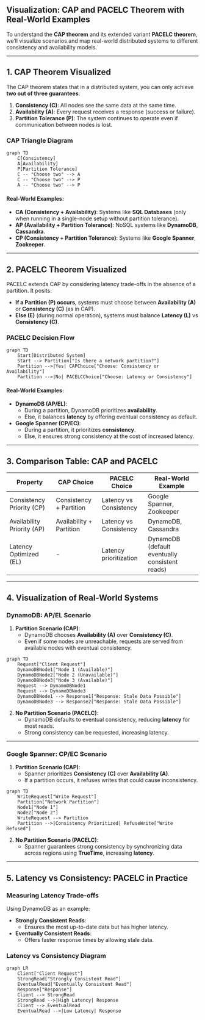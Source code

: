 ## **Visualization: CAP and PACELC Theorem with Real-World Examples**

To understand the **CAP theorem** and its extended variant **PACELC theorem**, we’ll visualize scenarios and map real-world distributed systems to different consistency and availability models.

----------

## **1. CAP Theorem Visualized**

The CAP theorem states that in a distributed system, you can only achieve **two out of three guarantees**:

1.  **Consistency (C)**: All nodes see the same data at the same time.
2.  **Availability (A)**: Every request receives a response (success or failure).
3.  **Partition Tolerance (P)**: The system continues to operate even if communication between nodes is lost.

### **CAP Triangle Diagram**

```mermaid
graph TD
    C[Consistency]
    A[Availability]
    P[Partition Tolerance]
    C -- "Choose two" --> A
    C -- "Choose two" --> P
    A -- "Choose two" --> P
 ```

#### **Real-World Examples**:

-   **CA (Consistency + Availability)**: Systems like **SQL Databases** (only when running in a single-node setup without partition tolerance).
-   **AP (Availability + Partition Tolerance)**: NoSQL systems like **DynamoDB**, **Cassandra**.
-   **CP (Consistency + Partition Tolerance)**: Systems like **Google Spanner**, **Zookeeper**.

----------

## **2. PACELC Theorem Visualized**

PACELC extends CAP by considering latency trade-offs in the absence of a partition. It posits:

-   **If a Partition (P) occurs**, systems must choose between **Availability (A)** or **Consistency (C)** (as in CAP).
-   **Else (E)** (during normal operation), systems must balance **Latency (L)** vs **Consistency (C)**.

### **PACELC Decision Flow**

```mermaid
graph TD
    Start[Distributed System]
    Start --> Partition["Is there a network partition?"]
    Partition -->|Yes| CAPChoice["Choose: Consistency or Availability"]
    Partition -->|No| PACELCChoice["Choose: Latency or Consistency"]
  ```

#### **Real-World Examples**:

-   **DynamoDB (AP/EL)**:
    -   During a partition, DynamoDB prioritizes **availability**.
    -   Else, it balances **latency** by offering eventual consistency as default.
-   **Google Spanner (CP/EC)**:
    -   During a partition, it prioritizes **consistency**.
    -   Else, it ensures strong consistency at the cost of increased latency.

----------

## **3. Comparison Table: CAP and PACELC**


| Property               | CAP Choice                 | PACELC Choice             | Real-World Example                        |
|------------------------|----------------------------|---------------------------|-------------------------------------------|
| Consistency Priority (CP) | Consistency + Partition    | Latency vs Consistency     | Google Spanner, Zookeeper                 |
| Availability Priority (AP) | Availability + Partition   | Latency vs Consistency     | DynamoDB, Cassandra                       |
| Latency Optimized (EL)    | -                          | Latency prioritization     | DynamoDB (default eventually consistent reads) |


----------

## **4. Visualization of Real-World Systems**

### **DynamoDB: AP/EL Scenario**

1.  **Partition Scenario (CAP)**:
    -   DynamoDB chooses **Availability (A)** over **Consistency (C)**.
    -   Even if some nodes are unreachable, requests are served from available nodes with eventual consistency.

```mermaid
graph TD
    Request["Client Request"]
    DynamoDBNode1["Node 1 (Available)"]
    DynamoDBNode2["Node 2 (Unavailable)"]
    DynamoDBNode3["Node 3 (Available)"]
    Request --> DynamoDBNode1
    Request --> DynamoDBNode3
    DynamoDBNode1 --> Response1["Response: Stale Data Possible"]
    DynamoDBNode3 --> Response2["Response: Stale Data Possible"]
  ```

2.  **No Partition Scenario (PACELC)**:
    -   DynamoDB defaults to eventual consistency, reducing **latency** for most reads.
    -   Strong consistency can be requested, increasing latency.

----------

### **Google Spanner: CP/EC Scenario**

1.  **Partition Scenario (CAP)**:
    -   Spanner prioritizes **Consistency (C)** over **Availability (A)**.
    -   If a partition occurs, it refuses writes that could cause inconsistency.

```mermaid
graph TD
    WriteRequest["Write Request"]
    Partition["Network Partition"]
    Node1["Node 1"]
    Node2["Node 2"]
    WriteRequest --> Partition
    Partition -->|Consistency Prioritized| RefuseWrite["Write Refused"]
 ```

2.  **No Partition Scenario (PACELC)**:
    -   Spanner guarantees strong consistency by synchronizing data across regions using **TrueTime**, increasing **latency**.

----------

## **5. Latency vs Consistency: PACELC in Practice**

### **Measuring Latency Trade-offs**

Using DynamoDB as an example:

-   **Strongly Consistent Reads**:
    -   Ensures the most up-to-date data but has higher latency.
-   **Eventually Consistent Reads**:
    -   Offers faster response times by allowing stale data.

### **Latency vs Consistency Diagram**

```mermaid
graph LR
    Client["Client Request"]
    StrongRead["Strongly Consistent Read"]
    EventualRead["Eventually Consistent Read"]
    Response["Response"]
    Client --> StrongRead
    StrongRead -->|High Latency| Response
    Client --> EventualRead
    EventualRead -->|Low Latency| Response
  ```